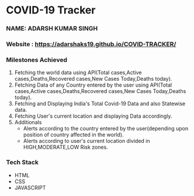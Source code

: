 # COVID-19 Tracker
### NAME: ADARSH KUMAR SINGH
### Website : https://adarshaks19.github.io/COVID-TRACKER/
### Milestones Achieved
1. Fetching the world data using API(Total cases,Active cases,Deaths,Recovered cases,New Cases Today,Deaths today).
2. Fetching Data of any Country entered by the user using API(Total cases,Active cases,Deaths,Recovered cases,New Cases Today,Deaths today).
3. Fetching and Displaying India's Total Covid-19 Data and also Statewise data.
4. Fetching User's current location and displaying Data accordingly.
5. Additionals
   - Alerts according to the country entered by the user(depending upon position of country affected in the world).
   - Alerts according to user's current location divided in HIGH,MODERATE,LOW Risk zones.
### Tech Stack 
- HTML
- CSS
- JAVASCRIPT

